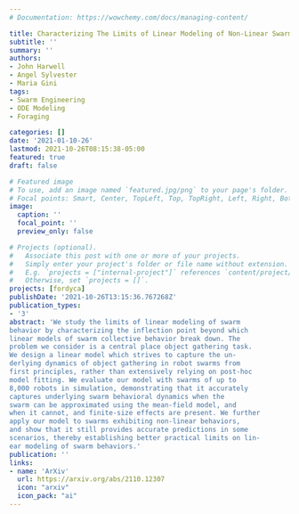 ```yaml
---
# Documentation: https://wowchemy.com/docs/managing-content/

title: Characterizing The Limits of Linear Modeling of Non-Linear Swarm Behaviors
subtitle: ''
summary: ''
authors:
- John Harwell
- Angel Sylvester
- Maria Gini
tags:
- Swarm Engineering
- ODE Modeling
- Foraging

categories: []
date: '2021-01-10-26'
lastmod: 2021-10-26T08:15:38-05:00
featured: true
draft: false

# Featured image
# To use, add an image named `featured.jpg/png` to your page's folder.
# Focal points: Smart, Center, TopLeft, Top, TopRight, Left, Right, BottomLeft, Bottom, BottomRight.
image:
  caption: ''
  focal_point: ''
  preview_only: false

# Projects (optional).
#   Associate this post with one or more of your projects.
#   Simply enter your project's folder or file name without extension.
#   E.g. `projects = ["internal-project"]` references `content/project/deep-learning/index.md`.
#   Otherwise, set `projects = []`.
projects: [fordyca]
publishDate: '2021-10-26T13:15:36.767268Z'
publication_types:
- '3'
abstract: 'We study the limits of linear modeling of swarm
behavior by characterizing the inflection point beyond which
linear models of swarm collective behavior break down. The
problem we consider is a central place object gathering task.
We design a linear model which strives to capture the un-
derlying dynamics of object gathering in robot swarms from
first principles, rather than extensively relying on post-hoc
model fitting. We evaluate our model with swarms of up to
8,000 robots in simulation, demonstrating that it accurately
captures underlying swarm behavioral dynamics when the
swarm can be approximated using the mean-field model, and
when it cannot, and finite-size effects are present. We further
apply our model to swarms exhibiting non-linear behaviors,
and show that it still provides accurate predictions in some
scenarios, thereby establishing better practical limits on lin-
ear modeling of swarm behaviors.'
publication: ''
links:
- name: 'ArXiv'
  url: https://arxiv.org/abs/2110.12307
  icon: "arxiv"
  icon_pack: "ai"
---
```

